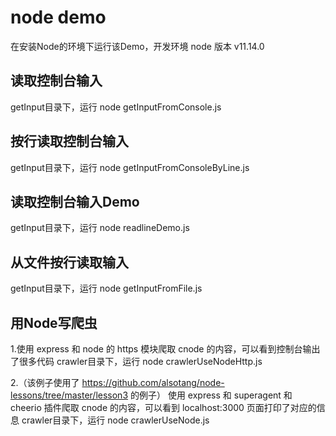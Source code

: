# node demo

在安装Node的环境下运行该Demo，开发环境 node 版本 v11.14.0

## 读取控制台输入
getInput目录下，运行 node getInputFromConsole.js 

## 按行读取控制台输入
getInput目录下，运行 node getInputFromConsoleByLine.js 

## 读取控制台输入Demo
getInput目录下，运行 node readlineDemo.js 

## 从文件按行读取输入
getInput目录下，运行 node getInputFromFile.js 

## 用Node写爬虫
1.使用 express 和 node 的 https 模块爬取 cnode 的内容，可以看到控制台输出了很多代码
  crawler目录下，运行 node crawlerUseNodeHttp.js

2.（该例子使用了 https://github.com/alsotang/node-lessons/tree/master/lesson3 的例子）
  使用 express 和 superagent 和 cheerio 插件爬取 cnode 的内容，可以看到 localhost:3000 页面打印了对应的信息
  crawler目录下，运行 node crawlerUseNode.js

